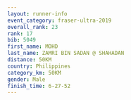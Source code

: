 ```yaml
---
layout: runner-info 
event_category: fraser-ultra-2019 
overall_rank: 23
rank: 17
bib: 5049
first_name: MOHD
last_name: ZAMRI BIN SADAN @ SHAHADAN
distance: 50KM
country: Philippines
category_km: 50KM
gender: Male
finish_time: 6-27-52
---
```

